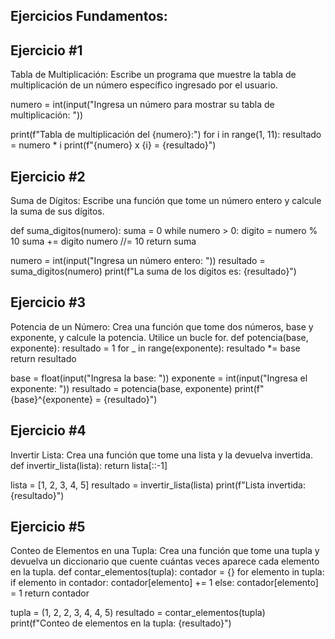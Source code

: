 ## Ejercicios Fundamentos:
## Ejercicio #1
Tabla de Multiplicación: Escribe un programa que muestre la tabla de multiplicación de un número específico ingresado por el usuario.

numero = int(input("Ingresa un número para mostrar su tabla de multiplicación: "))

print(f"Tabla de multiplicación del {numero}:")
for i in range(1, 11):
    resultado = numero * i
    print(f"{numero} x {i} = {resultado}")


## Ejercicio #2
Suma de Dígitos: Escribe una función que tome un número entero y calcule la suma de sus dígitos.

   def suma_digitos(numero):
       suma = 0
       while numero > 0:
           digito = numero % 10
           suma += digito
           numero //= 10
       return suma

   numero = int(input("Ingresa un número entero: "))
   resultado = suma_digitos(numero)
   print(f"La suma de los dígitos es: {resultado}")


## Ejercicio #3
Potencia de un Número: Crea una función que tome dos números, base y exponente, y calcule la potencia. Utilice un bucle for.
   def potencia(base, exponente):
       resultado = 1
       for _ in range(exponente):
           resultado *= base
       return resultado

   base = float(input("Ingresa la base: "))
   exponente = int(input("Ingresa el exponente: "))
   resultado = potencia(base, exponente)
   print(f"{base}^{exponente} = {resultado}")


## Ejercicio #4
Invertir Lista: Crea una función que tome una lista y la devuelva invertida.
   def invertir_lista(lista):
       return lista[::-1]

   lista = [1, 2, 3, 4, 5]
   resultado = invertir_lista(lista)
   print(f"Lista invertida: {resultado}")


## Ejercicio #5
Conteo de Elementos en una Tupla: Crea una función que tome una tupla y devuelva un diccionario que cuente cuántas veces aparece cada elemento en la tupla.
   def contar_elementos(tupla):
       contador = {}
       for elemento in tupla:
           if elemento in contador:
               contador[elemento] += 1
           else:
               contador[elemento] = 1
       return contador

   tupla = (1, 2, 2, 3, 4, 4, 5)
   resultado = contar_elementos(tupla)
   print(f"Conteo de elementos en la tupla: {resultado}")
